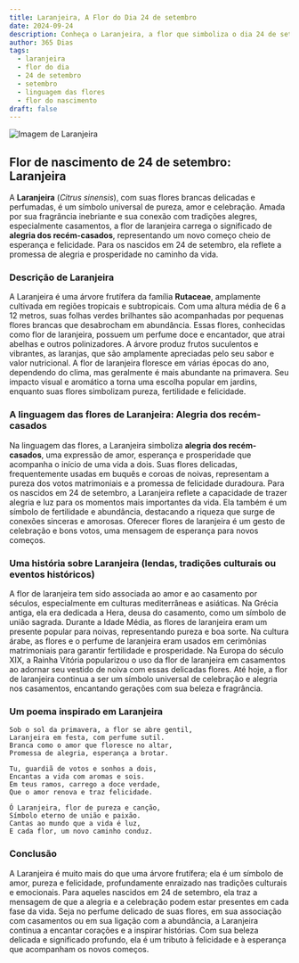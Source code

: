 ```yaml
---
title: Laranjeira, A Flor do Dia 24 de setembro
date: 2024-09-24
description: Conheça o Laranjeira, a flor que simboliza o dia 24 de setembro e seu significado 'Alegria dos recém-casados'. Explore a beleza e o simbolismo desta flor encantadora.
author: 365 Dias
tags:
  - laranjeira
  - flor do dia
  - 24 de setembro
  - setembro
  - linguagem das flores
  - flor do nascimento
draft: false
---
```


![Imagem de Laranjeira](https://cdn.pixabay.com/photo/2020/04/03/16/23/Orange-blossom-4999435_640.jpg#center)


## Flor de nascimento de 24 de setembro: Laranjeira

A **Laranjeira** (_Citrus sinensis_), com suas flores brancas delicadas e perfumadas, é um símbolo universal de pureza, amor e celebração. Amada por sua fragrância inebriante e sua conexão com tradições alegres, especialmente casamentos, a flor de laranjeira carrega o significado de **alegria dos recém-casados**, representando um novo começo cheio de esperança e felicidade. Para os nascidos em 24 de setembro, ela reflete a promessa de alegria e prosperidade no caminho da vida.

### Descrição de Laranjeira

A Laranjeira é uma árvore frutífera da família **Rutaceae**, amplamente cultivada em regiões tropicais e subtropicais. Com uma altura média de 6 a 12 metros, suas folhas verdes brilhantes são acompanhadas por pequenas flores brancas que desabrocham em abundância. Essas flores, conhecidas como flor de laranjeira, possuem um perfume doce e encantador, que atrai abelhas e outros polinizadores. A árvore produz frutos suculentos e vibrantes, as laranjas, que são amplamente apreciadas pelo seu sabor e valor nutricional. A flor de laranjeira floresce em várias épocas do ano, dependendo do clima, mas geralmente é mais abundante na primavera. Seu impacto visual e aromático a torna uma escolha popular em jardins, enquanto suas flores simbolizam pureza, fertilidade e felicidade.

### A linguagem das flores de Laranjeira: Alegria dos recém-casados

Na linguagem das flores, a Laranjeira simboliza **alegria dos recém-casados**, uma expressão de amor, esperança e prosperidade que acompanha o início de uma vida a dois. Suas flores delicadas, frequentemente usadas em buquês e coroas de noivas, representam a pureza dos votos matrimoniais e a promessa de felicidade duradoura. Para os nascidos em 24 de setembro, a Laranjeira reflete a capacidade de trazer alegria e luz para os momentos mais importantes da vida. Ela também é um símbolo de fertilidade e abundância, destacando a riqueza que surge de conexões sinceras e amorosas. Oferecer flores de laranjeira é um gesto de celebração e bons votos, uma mensagem de esperança para novos começos.

### Uma história sobre Laranjeira (lendas, tradições culturais ou eventos históricos)

A flor de laranjeira tem sido associada ao amor e ao casamento por séculos, especialmente em culturas mediterrâneas e asiáticas. Na Grécia antiga, ela era dedicada a Hera, deusa do casamento, como um símbolo de união sagrada. Durante a Idade Média, as flores de laranjeira eram um presente popular para noivas, representando pureza e boa sorte. Na cultura árabe, as flores e o perfume de laranjeira eram usados em cerimônias matrimoniais para garantir fertilidade e prosperidade. Na Europa do século XIX, a Rainha Vitória popularizou o uso da flor de laranjeira em casamentos ao adornar seu vestido de noiva com essas delicadas flores. Até hoje, a flor de laranjeira continua a ser um símbolo universal de celebração e alegria nos casamentos, encantando gerações com sua beleza e fragrância.

### Um poema inspirado em Laranjeira

```
Sob o sol da primavera, a flor se abre gentil,  
Laranjeira em festa, com perfume sutil.  
Branca como o amor que floresce no altar,  
Promessa de alegria, esperança a brotar.  

Tu, guardiã de votos e sonhos a dois,  
Encantas a vida com aromas e sois.  
Em teus ramos, carrego a doce verdade,  
Que o amor renova e traz felicidade.  

Ó Laranjeira, flor de pureza e canção,  
Símbolo eterno de união e paixão.  
Cantas ao mundo que a vida é luz,  
E cada flor, um novo caminho conduz.  
```

### Conclusão

A Laranjeira é muito mais do que uma árvore frutífera; ela é um símbolo de amor, pureza e felicidade, profundamente enraizado nas tradições culturais e emocionais. Para aqueles nascidos em 24 de setembro, ela traz a mensagem de que a alegria e a celebração podem estar presentes em cada fase da vida. Seja no perfume delicado de suas flores, em sua associação com casamentos ou em sua ligação com a abundância, a Laranjeira continua a encantar corações e a inspirar histórias. Com sua beleza delicada e significado profundo, ela é um tributo à felicidade e à esperança que acompanham os novos começos.